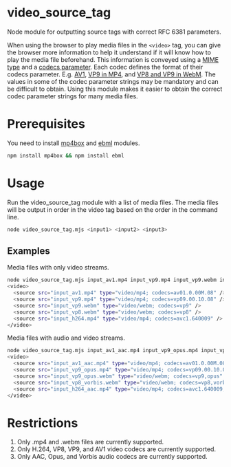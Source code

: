 # video_source_tag
Node module for outputting source tags with correct RFC 6381 parameters.


When using the browser to play media files in the `<video>` tag, you can give the
browser more information to help it understand if it will know how to play the
media file beforehand. This information is conveyed using a [MIME
type](https://developer.mozilla.org/en-US/docs/Web/HTTP/Basics_of_HTTP/MIME_types) and a
[codecs
parameter](https://developer.mozilla.org/en-US/docs/Web/Media/Formats/codecs_parameter). 
Each codec defines the format of their codecs parameter. E.g. 
[AV1](https://aomediacodec.github.io/av1-isobmff/#codecsparam), 
[VP9 in MP4](https://www.webmproject.org/vp9/mp4/#codecs-parameter-string), and 
[VP8 and VP9 in WebM](https://www.webmproject.org/docs/container/#video-codec).
The values in some of the codec parameter strings may be mandatory and can be
difficult to obtain. Using this module makes it easier to obtain the correct
codec parameter strings for many media files.

Prerequisites
=============

You need to install [mp4box](https://www.npmjs.com/package/mp4box) and
[ebml](https://www.npmjs.com/package/ebml)
modules.

~~~~~ bash
npm install mp4box && npm install ebml
~~~~~

Usage
=====
Run the video_source_tag module with a list of media files. The media files will
be output in order in the video tag based on the order in the command
line.

~~~~~ bash
node video_source_tag.mjs <input1> <input2> <input3>
~~~~~

Examples
--------

Media files with only video streams.

~~~~~ bash
node video_source_tag.mjs input_av1.mp4 input_vp9.mp4 input_vp9.webm input_vp8.webm input_h264.mp4
<video>
  <source src="input_av1.mp4" type="video/mp4; codecs=av01.0.00M.08" />
  <source src="input_vp9.mp4" type="video/mp4; codecs=vp09.00.10.08" />
  <source src="input_vp9.webm" type="video/webm; codecs=vp9" />
  <source src="input_vp8.webm" type="video/webm; codecs=vp8" />
  <source src="input_h264.mp4" type="video/mp4; codecs=avc1.640009" />
</video>
~~~~~

Media files with audio and video streams.

~~~~~ bash
node video_source_tag.mjs input_av1_aac.mp4 input_vp9_opus.mp4 input_vp9_opus.webm input_vp8_vorbis.webm input_h264_aac.mp4
<video>
  <source src="input_av1_aac.mp4" type="video/mp4; codecs=av01.0.00M.08,mp4a.40.2" />
  <source src="input_vp9_opus.mp4" type="video/mp4; codecs=vp09.00.10.08,Opus" />
  <source src="input_vp9_opus.webm" type="video/webm; codecs=vp9,opus" />
  <source src="input_vp8_vorbis.webm" type="video/webm; codecs=vp8,vorbis" />
  <source src="input_h264_aac.mp4" type="video/mp4; codecs=avc1.640009,mp4a.40.2" />
</video>
~~~~~

Restrictions
============

1. Only .mp4 and .webm files are currently supported.
2. Only H.264, VP8, VP9, and AV1 video codecs are currently supported.
3. Only AAC, Opus, and Vorbis audio codecs are currently supported.

